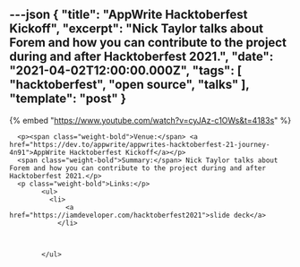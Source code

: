 ---json
{
  "title": "AppWrite Hacktoberfest Kickoff",
  "excerpt": "Nick Taylor talks about Forem and how you can contribute to the project during and after Hacktoberfest 2021.",
  "date": "2021-04-02T12:00:00.000Z",
  "tags": [
    "hacktoberfest",
    "open source",
    "talks"
  ],
  "template": "post"
}
---

{% embed "https://www.youtube.com/watch?v=cyJAz-c1OWs&t=4183s" %}
      
      <p><span class="weight-bold">Venue:</span> <a href="https://dev.to/appwrite/appwrites-hacktoberfest-21-journey-4n91">AppWrite Hacktoberfest Kickoff</a></p>
      <span class="weight-bold">Summary:</span> Nick Taylor talks about Forem and how you can contribute to the project during and after Hacktoberfest 2021.</p>
      <p class="weight-bold">Links:</p>
            <ul>
              <li>
                  <a href="https://iamdeveloper.com/hacktoberfest2021">slide deck</a>
                </li>
              

              
            </ul>
